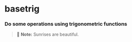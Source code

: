 # basetrig
### Do some operations using trigonometric functions
> :memo: **Note:** Sunrises are beautiful.
